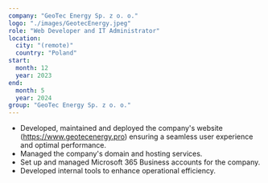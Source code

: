 ```yaml
---
company: "GeoTec Energy Sp. z o. o."
logo: "./images/GeotecEnergy.jpeg"
role: "Web Developer and IT Administrator"
location:
  city: "(remote)"
  country: "Poland"
start:
  month: 12
  year: 2023
end:
  month: 5
  year: 2024
group: "GeoTec Energy Sp. z o. o."
---
```

- Developed, maintained and deployed the company's website (https://www.geotecenergy.pro) ensuring a seamless user experience and optimal performance.
- Managed the company's domain and hosting services.
- Set up and managed Microsoft 365 Business accounts for the company.
- Developed internal tools to enhance operational efficiency.